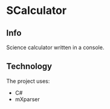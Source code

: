 # SCalculator

## Info
Science calculator written in a console.

## Technology
The project uses:
* C#
* mXparser
